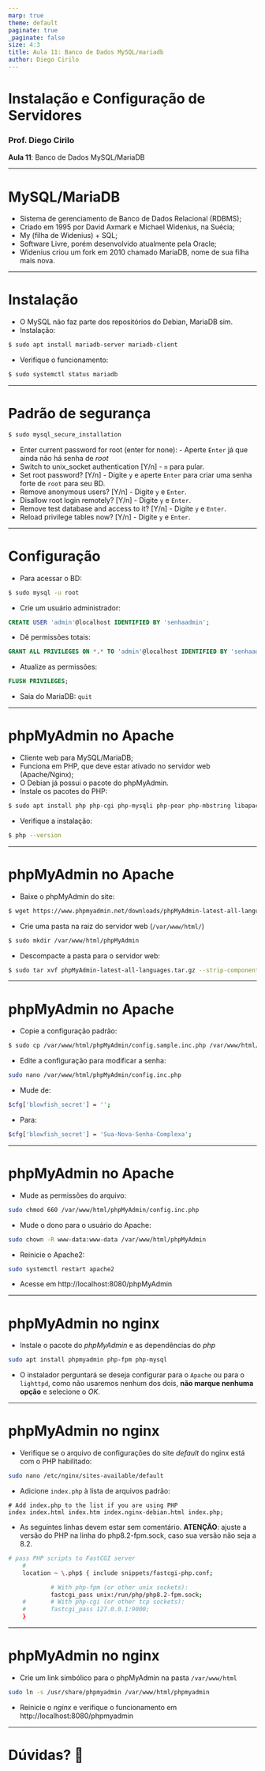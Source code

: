 ```yaml
---
marp: true
theme: default
paginate: true
_paginate: false
size: 4:3
title: Aula 11: Banco de Dados MySQL/mariadb
author: Diego Cirilo
---
```

<style>
img, table {
  display: block;
  margin: 0 auto;
}
</style>

# <!-- fit --> Instalação e Configuração de Servidores

### Prof. Diego Cirilo

**Aula 11**: Banco de Dados MySQL/MariaDB

---
# MySQL/MariaDB

- Sistema de gerenciamento de Banco de Dados Relacional (RDBMS);
- Criado em 1995 por David Axmark e Michael Widenius, na Suécia;
- My (filha de Widenius) + SQL;
- Software Livre, porém desenvolvido atualmente pela Oracle;
- Widenius criou um fork em 2010 chamado MariaDB, nome de sua filha mais nova.

---
# Instalação

- O MySQL não faz parte dos repositórios do Debian, MariaDB sim.
- Instalação:
```sh
$ sudo apt install mariadb-server mariadb-client
```
- Verifique o funcionamento:
```sh
$ sudo systemctl status mariadb
```
---
# Padrão de segurança
```sh
$ sudo mysql_secure_installation
```
- Enter current password for root (enter for none): - Aperte `Enter` já que ainda não há senha de *root*
- Switch to unix_socket authentication [Y/n] - `n` para pular.
- Set root password? [Y/n] - Digite `y` e aperte `Enter` para criar uma senha forte de `root` para seu BD. 
- Remove anonymous users? [Y/n] - Digite `y` e `Enter`.
- Disallow root login remotely? [Y/n] - Digite `y` e `Enter`.
- Remove test database and access to it? [Y/n] - Digite `y` e `Enter`.
- Reload privilege tables now? [Y/n] - Digite `y` e `Enter`.
---
# Configuração
- Para acessar o BD:
```sh
$ sudo mysql -u root
```
- Crie um usuário administrador:
```sql
CREATE USER 'admin'@localhost IDENTIFIED BY 'senhaadmin';
```
- Dê permissões totais:
```sql
GRANT ALL PRIVILEGES ON *.* TO 'admin'@localhost IDENTIFIED BY 'senhaadmin';
```
- Atualize as permissões:
```sql
FLUSH PRIVILEGES;
```
- Saia do MariaDB: `quit`

---
# phpMyAdmin no Apache

- Cliente web para MySQL/MariaDB;
- Funciona em PHP, que deve estar ativado no servidor web (Apache/Nginx);
- O Debian já possui o pacote do phpMyAdmin.
- Instale os pacotes do PHP:
```sh
$ sudo apt install php php-cgi php-mysqli php-pear php-mbstring libapache2-mod-php php-common php-phpseclib php-mysql
```
- Verifique a instalação:
```sh
$ php --version
```

---
# phpMyAdmin no Apache
- Baixe o phpMyAdmin do site:
```sh
$ wget https://www.phpmyadmin.net/downloads/phpMyAdmin-latest-all-languages.tar.gz
```
- Crie uma pasta na raiz do servidor web (`/var/www/html/`)
```sh
$ sudo mkdir /var/www/html/phpMyAdmin
```
- Descompacte a pasta para o servidor web:
```sh
$ sudo tar xvf phpMyAdmin-latest-all-languages.tar.gz --strip-components=1 -C /var/www/html/phpMyAdmin
```

---
# phpMyAdmin no Apache
- Copie a configuração padrão:
```sh
$ sudo cp /var/www/html/phpMyAdmin/config.sample.inc.php /var/www/html/phpMyAdmin/config.inc.php
```

- Edite a configuração para modificar a senha:
```sh
sudo nano /var/www/html/phpMyAdmin/config.inc.php
```

- Mude de:
```sh
$cfg['blowfish_secret'] = '';
```
- Para:
```sh
$cfg['blowfish_secret'] = 'Sua-Nova-Senha-Complexa';
```
---
# phpMyAdmin no Apache
- Mude as permissões do arquivo:
```sh
sudo chmod 660 /var/www/html/phpMyAdmin/config.inc.php
```
- Mude o dono para o usuário do Apache:
```sh
sudo chown -R www-data:www-data /var/www/html/phpMyAdmin
```
- Reinicie o Apache2:
```sh
sudo systemctl restart apache2
```
- Acesse em http://localhost:8080/phpMyAdmin

---
# phpMyAdmin no nginx

- Instale o pacote do *phpMyAdmin* e as dependências do *php*
```sh
sudo apt install phpmyadmin php-fpm php-mysql
```
- O instalador perguntará se deseja configurar para o `Apache` ou para o `lighttpd`, como não usaremos nenhum dos dois, **não marque nenhuma opção** e selecione o *OK*.

---
<style scoped>section { font-size: 22px; }</style>
# phpMyAdmin no nginx
- Verifique se o arquivo de configurações do site *default* do nginx está com o PHP habilitado:
```sh
sudo nano /etc/nginx/sites-available/default
```
- Adicione `index.php` à lista de arquivos padrão:
```
# Add index.php to the list if you are using PHP
index index.html index.htm index.nginx-debian.html index.php;
```

- As seguintes linhas devem estar sem comentário. **ATENÇÃO**: ajuste a versão do PHP na linha do php8.2-fpm.sock, caso sua versão não seja a 8.2.
```sh
# pass PHP scripts to FastCGI server
    #
    location ~ \.php$ { include snippets/fastcgi-php.conf;

            # With php-fpm (or other unix sockets):
            fastcgi_pass unix:/run/php/php8.2-fpm.sock;
    #       # With php-cgi (or other tcp sockets):
    #       fastcgi_pass 127.0.0.1:9000;
    }
```

---
# phpMyAdmin no nginx
- Crie um link simbólico para o phpMyAdmin na pasta `/var/www/html`
```sh
sudo ln -s /usr/share/phpmyadmin /var/www/html/phpmyadmin
```
- Reinicie o *nginx* e verifique o funcionamento em http://localhost:8080/phpmyadmin

---
# <!--fit--> Dúvidas? 🤔
